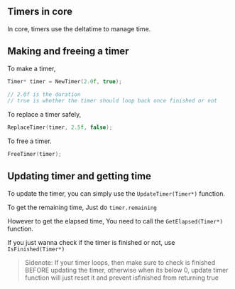 ## Timers in core

In core, timers use the deltatime to manage time.

## Making and freeing a timer

To make a timer,
```cpp
Timer* timer = NewTimer(2.0f, true);

// 2.0f is the duration
// true is whether the timer should loop back once finished or not
```

To replace a timer safely,
```cpp
ReplaceTimer(timer, 2.5f, false);
```

To free a timer.
```cpp
FreeTimer(timer);
```


## Updating timer and getting time

To update the timer, you can simply use the `UpdateTimer(Timer*)` function.

To get the remaining time, Just do `timer.remaining`

However to get the elapsed time, You need to call the `GetElapsed(Timer*)` function.

If you just wanna check if the timer is finished or not, use `IsFinished(Timer*)`
> Sidenote: If your timer loops, then make sure to check is finished BEFORE updating the timer, otherwise when its below 0, update timer function will just reset it and prevent isfinished from returning true
